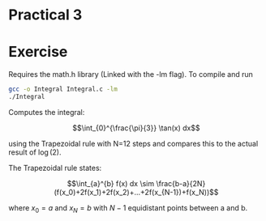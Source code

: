 # Practical 3

# Exercise

Requires the math.h library (Linked with the -lm flag). To compile and run

```bash
gcc -o Integral Integral.c -lm
./Integral
```

Computes the integral:

```math
\int_{0}^{\frac{\pi}{3}} \tan(x) dx
```
using the Trapezoidal rule with N=12 steps and compares this to the actual result of $\log(2)$.

The Trapezoidal rule states:

```math
\int_{a}^{b} f(x) dx \sim \frac{b-a}{2N} (f(x_0)+2f(x_1)+2f(x_2)+...+2f(x_{N-1})+f(x_N))
```
where $x_0=a$ and $x_N=b$ with $N-1$ equidistant points between a and b.
